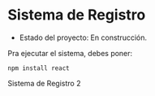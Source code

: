 <h1> Sistema de Registro</h1>

- Estado del proyecto: En construcción.

Pra ejecutar el sistema, debes poner:

```npm install react```

Sistema de Registro 2

